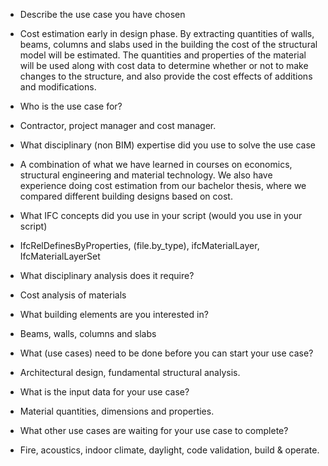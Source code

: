 * Describe the use case you have chosen
- Cost estimation early in design phase. By extracting quantities of walls, beams, columns and slabs used in the building the cost of the structural model will be estimated. The quantities and properties of the material will be used along with cost data to determine whether or not to make changes to the structure, and also provide the cost effects of additions and modifications. 

* Who is the use case for?
- Contractor, project manager and cost manager. 

* What disciplinary (non BIM) expertise did you use to solve the use case
- A combination of what we have learned in courses on economics, structural engineering and material technology. We also have experience doing cost estimation from our bachelor thesis, where we compared different building designs based on cost.

* What IFC concepts did you use in your script (would you use in your script)
- IfcRelDefinesByProperties, (file.by_type), ifcMaterialLayer, IfcMaterialLayerSet

* What disciplinary analysis does it require?
- Cost analysis of materials

* What building elements are you interested in?
- Beams, walls, columns and slabs

* What (use cases) need to be done before you can start your use case?
- Architectural design, fundamental structural analysis.

* What is the input data for your use case?
- Material quantities, dimensions and properties. 

* What other use cases are waiting for your use case to complete?
- Fire, acoustics, indoor climate, daylight, code validation, build & operate.
